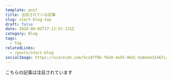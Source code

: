 ```yaml
---
template: post
title: 注目されている記事
slug: start-blog-top
draft: false
date: 2020-08-02T17:12:57.131Z
category: Blog
tags:
  - Tag
relatedLinks:
  - /posts/start-blog
socialImage: https://ucarecdn.com/5cc87f9b-f6e9-4a55-96dc-ba6eeb31467c/
---
```

こちらの記事は注目されています
